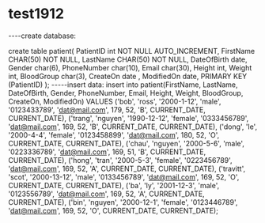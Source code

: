 # test1912
----create database:

create table patient( PatientID int NOT NULL AUTO_INCREMENT,
     FirstName CHAR(50) NOT NULL,
                      LastName CHAR(50) NOT NULL, 
                     DateOfBirth date, Gender char(6), PhoneNumber char(10), Email char(30), Height int, Weight int, BloodGroup char(3), CreateOn date , ModifiedOn date, 
     PRIMARY KEY (PatientID)
);
-----insert data:
insert into patient(FirstName, LastName, DateOfBirth, Gender, PhoneNumber, Email, Height, Weight, BloodGroup, CreateOn, ModifiedOn)
VALUES
('bob', 'ross', '2000-1-12', 'male', '0123433789', 'dat@mail.com', 179, 52, 'B', CURRENT_DATE, CURRENT_DATE),
('trang', 'nguyen', '1990-12-12', 'female', '0333456789', 'dat@mail.com', 169, 52, 'B', CURRENT_DATE, CURRENT_DATE),
('dong', 'le', '2000-4-4', 'female', '0123458899', 'dat@mail.com', 180, 52, 'O', CURRENT_DATE, CURRENT_DATE),
('chau', 'nguyen', '2000-5-6', 'male', '0223336789', 'dat@mail.com', 169, 51, 'B', CURRENT_DATE, CURRENT_DATE),
('hong', 'tran', '2000-5-3', 'female', '0223456789', 'dat@mail.com', 169, 52, 'A', CURRENT_DATE, CURRENT_DATE),
('travitt', 'scot', '2000-13-12', 'male', '0133456789', 'dat@mail.com', 169, 52, 'O', CURRENT_DATE, CURRENT_DATE),
('ba', 'ly', '2001-12-3', 'male', '0123556789', 'dat@mail.com', 169, 52, 'A', CURRENT_DATE, CURRENT_DATE),
('bin', 'nguyen', '2000-12-1', 'female', '0123446789', 'dat@mail.com', 169, 52, 'O', CURRENT_DATE, CURRENT_DATE);
